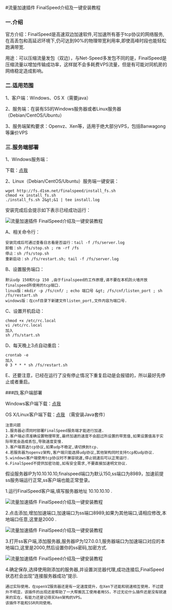 #流量加速插件 FinalSpeed介绍及一键安装教程
### 一.介绍

官方介绍：FinalSpeed是高速双边加速软件,可加速所有基于tcp协议的网络服务,在高丢包和高延迟环境下,仍可达到90%的物理带宽利用率,即使高峰时段也能轻松跑满带宽.

用途：可以压缩流量发包（双边），与Net-Speed多发包不同的是，FinalSpeed是压缩流量以增加传输成功率，这样就不会多耗费VPS流量，但是有可能对同机房的网络稳定造成影响。

### 二.适用范围

1、客户端：Windows、OS X（需要java）

2、服务端：在装有SS的Windows服务器或者Linux服务器（Debian/CentOS/Ubuntu）

3、服务端架构要求：Openvz、Xen等，适用于绝大部分VPS，包括Banwagong等廉价VPS

### 三.服务端部署

1、Windows服务端：

下载：[点我](http://www.abclite.cn/redirect/aHR0cDovL2ZzLmQxc20ubmV0L2ZpbmFsc3BlZWQvZmluYWxzcGVlZF9zZXJ2ZXJfd2luZG93czEuMC56aXA=)

2、Linux（Debian/CentOS/Ubuntu）服务端一键安装：

```
wget http://fs.d1sm.net/finalspeed/install_fs.sh
chmod +x install_fs.sh
./install_fs.sh 2&gt;&1 | tee install.log
```


安装完成后会提示如下表示已经成功运行：
  
![](https://raw.githubusercontent.com/KanaanAusten/MyPictures/master/FS1.jpg "流量加速插件 FinalSpeed介绍及一键安装教程")
  
A、相关命令行：

```
安装完成后可通过查看日志看是否运行：tail -f /fs/server.log
卸载：sh /fs/stop.sh ; rm -rf /fs
停止：sh /fs/stop.sh
重新启动：sh /fs/restart.sh; tail -f /fs/server.log
```


B、设置服务端口：

```
默认udp 150和tcp 150 ,由于finalspeed的工作原理,请不要在本机防火墙开放finalspeed所使用的tcp端口.
linux版：mkdir -p /fs/cnf/ ; echo 端口号 &gt; /fs/cnf/listen_port ; sh /fs/restart.sh
windows版：在cnf目录下新建文件listen_port,文件内容为端口号.
```


C、设置开机启动：

```
chmod +x /etc/rc.local
vi /etc/rc.local
加入
sh /fs/start.sh
```


D、每天晚上3点自动重启：

```
crontab -e
加入
0 3 * * * sh /fs/restart.sh
```


E、还要注意，已经在运行了没有停止情况下重复启动是会报错的，所以最好先停止或者重启。
  
###四,客户端部署
  
Windows客户端下载：[点我](http://www.abclite.cn/redirect/aHR0cDovL2ZzLmQxc20ubmV0L2ZpbmFsc3BlZWQvZmluYWxzcGVlZF9pbnN0YWxsMS4wLmV4ZQ==)

OS X/Linux客户端下载：[点我](http://www.abclite.cn/redirect/aHR0cDovL2ZzLmQxc20ubmV0L2ZpbmFsc3BlZWQvZmluYWxzcGVlZF9jbGllbnQxLjAuemlw) （需安装Java套件）

```
注意问题
1.服务器必须同时部署FinalSpeed服务端才能进行加速.
2.客户端必须准确设置物理带宽,最终加速的速度不会超过所设置的带宽值,如果设置值高于实际带宽会造成丢包,导致速度变慢.
3.客户端首选tcp协议,如果udp不稳定,请切换到tcp.
4.若服务器为openvz架构,客户端只能选择udp协议,其他架构同时支持tcp和udp协议.
5.windows客户端使用tcp协议时不兼容锐速,停止锐速后可以正常运行.
6.FinalSpeed不提供加密功能,如有安全需求,不要直接加速明文协议.
```


假设服务器IP为10.10.10.10,finalspeed端口为默认150,ss端口为8989，加速前提ss服务端运行正常,ss客户端也能正常登录。

1.运行FinalSpeed客户端,填写服务器地址 10.10.10.10 .

![](https://raw.githubusercontent.com/KanaanAusten/MyPictures/master/FS2.jpg "流量加速插件 FinalSpeed介绍及一键安装教程")
  
2.点击添加,增加加速端口,加速端口为ss端口8989,如果为其他端口,请相应修改,本地端口任意,这里是2000 .

![](https://raw.githubusercontent.com/KanaanAusten/MyPictures/master/FS3.jpg "流量加速插件 FinalSpeed介绍及一键安装教程")
  
3.打开ss客户端,添加服务器,服务器IP为127.0.0.1,服务器端口为加速端口对应的本地端口,这里是2000,然后设置你的ss密码,加密方式.

![](https://raw.githubusercontent.com/KanaanAusten/MyPictures/master/FS4.jpg "流量加速插件 FinalSpeed介绍及一键安装教程")

4.确定保存,选择使用刚添加的服务器,并设置浏览器代理,成功连接后,FinalSpeed状态栏会出现&#8221;连接服务器成功&#8221;提示.

```
通过实际使用，在openVZ服务器还是有一定速度提升，在Xen下还能和锐速相互使用，不过提升不明显，该插件的出现还是帮助了一大帮搬瓦工使用者用SS，不过无论什么插件还是没有锐速来的实在，有能力还是记得买Xen架构的VPS。
该插件不能和SSR共同使用。
```




